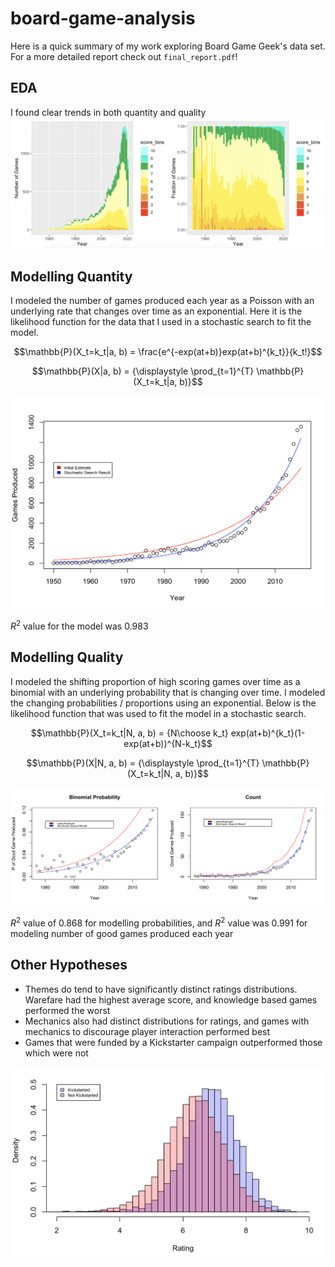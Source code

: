 # board-game-analysis

Here is a quick summary of my work exploring Board Game Geek's data set.
For a more detailed report check out `final_report.pdf`!

## EDA

I found clear trends in both quantity and quality
![Quantity and Quality EDA](./figures/eda_stack.png)

## Modelling Quantity
I modeled the number of games produced each year as a Poisson with an underlying rate that changes over time as an exponential. Here it is the likelihood function for the data that I used in a stochastic search to fit the model.

$$\mathbb{P}(X_t=k_t|a, b) = \frac{e^{-exp(at+b)}exp(at+b)^{k_t}}{k_t!}$$

$$\mathbb{P}(X|a, b) = {\displaystyle \prod_{t=1}^{T} \mathbb{P}(X_t=k_t|a, b)}$$

![Quantity Model](./figures/quantity_model.png)

$R^2$ value for the model was 0.983

## Modelling Quality

I modeled the shifting proportion of high scoring games over time as a binomial with an underlying probability that is changing over time. I modeled the changing probabilities / proportions using an exponential. Below is the likelihood function that was used to fit the model in a stochastic search.

$$\mathbb{P}(X_t=k_t|N, a, b) = {N\choose k_t} exp(at+b)^{k_t}(1-exp(at+b))^{N-k_t}$$

$$\mathbb{P}(X|N, a, b) = {\displaystyle \prod_{t=1}^{T} \mathbb{P}(X_t=k_t|N, a, b)}$$

![Quality Model](./figures/quality_model.png)

$R^2$ value of 0.868 for modelling probabilities, and $R^2$ value was 0.991 for modeling number of good games produced each year

## Other Hypotheses

- Themes do tend to have significantly distinct ratings distributions. Warefare had the highest average score, and knowledge based games performed the worst
- Mechanics also had distinct distributions for ratings, and games with mechanics to discourage player interaction performed best
- Games that were funded by a Kickstarter campaign outperformed those which were not

![Kickstarter's Impact on Game Reviews](./figures/kickstarter_dist.png)


